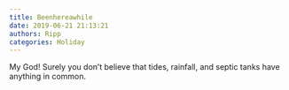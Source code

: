 ```yaml
---
title: Beenhereawhile
date: 2019-06-21 21:13:21
authors: Ripp
categories: Holiday
---
```


 My God! Surely you don’t believe that tides, rainfall, and septic tanks have anything in common.